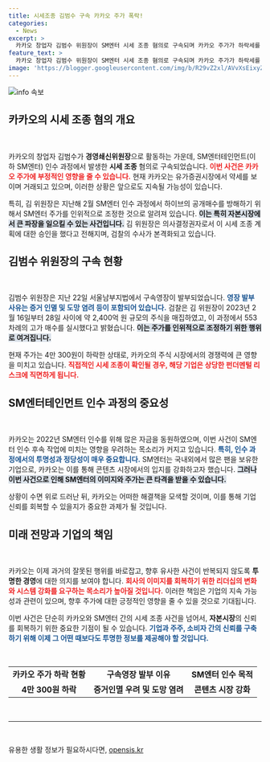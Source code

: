 ```yaml
---
title: 시세조종 김범수 구속 카카오 주가 폭락!
categories:
  - News
excerpt: >
  카카오 창업자 김범수 위원장이 SM엔터 시세 조종 혐의로 구속되며 카카오 주가가 하락세를 보이고 있다. 증거 인멸과 도망 우려로 발부된 구속영장, 그의 운명을 가를 검찰 조사에 관심이 집중된다.
feature_text: >
  카카오 창업자 김범수 위원장이 SM엔터 시세 조종 혐의로 구속되며 카카오 주가가 하락세를 보이고 있다. 증거 인멸과 도망 우려로 발부된 구속영장, 그의 운명을 가를 검찰 조사에 관심이 집중된다.
image: 'https://blogger.googleusercontent.com/img/b/R29vZ2xl/AVvXsEixyZcFfHzMRdzZMjFBmAUKJYCLCGyLL1o632UiGVXcaFdKo_bkvkuCioo0uUKlGfBVcT3P84aROyZIXSBEx3Aw5nCQ3pTgDom1WDC4m8eifvWiAmWEEVb4x6G_l8C0QH225ldMjyaFvpxGEBGNO37VmDTDMHGhJPq73UglMfDca1-0aw/s1600/blogspot.png'
---
```


<p><img src="https://blogger.googleusercontent.com/img/b/R29vZ2xl/AVvXsEixyZcFfHzMRdzZMjFBmAUKJYCLCGyLL1o632UiGVXcaFdKo_bkvkuCioo0uUKlGfBVcT3P84aROyZIXSBEx3Aw5nCQ3pTgDom1WDC4m8eifvWiAmWEEVb4x6G_l8C0QH225ldMjyaFvpxGEBGNO37VmDTDMHGhJPq73UglMfDca1-0aw/s1600/blogspot.png" alt="info 속보" /></p>

<h2 data-ke-size="size26">카카오의 시세 조종 혐의 개요</h2>

<p data-ke-size="size16">&nbsp;</p>

<p>카카오의 창업자 김범수가 <b>경영쇄신위원장</b>으로 활동하는 가운데, SM엔터테인먼트(이하 SM엔터) 인수 과정에서 발생한 <b>시세 조종</b> 혐의로 구속되었습니다. <b><span style="color: #ee2323;">이번 사건은 카카오 주가에 부정적인 영향을 줄 수 있습니다.</span></b> 현재 카카오는 유가증권시장에서 약세를 보이며 거래되고 있으며, 이러한 상황은 앞으로도 지속될 가능성이 있습니다. </p>

<p>특히, 김 위원장은 지난해 2월 SM엔터 인수 과정에서 하이브의 공개매수를 방해하기 위해서 SM엔터 주가를 인위적으로 조정한 것으로 알려져 있습니다. <b><span style="background-color: #21538527;">이는 특히 자본시장에서 큰 파장을 일으킬 수 있는 사건입니다.</span></b> 김 위원장은 의사결정권자로서 이 시세 조종 계획에 대한 승인을 했다고 전해지며, 검찰의 수사가 본격화되고 있습니다.</p>

<h2 data-ke-size="size26">김범수 위원장의 구속 현황</h2>

<p data-ke-size="size16">&nbsp;</p>

<p>김범수 위원장은 지난 22일 서울남부지법에서 구속영장이 발부되었습니다. <b><span style="color: #1a5490;">영장 발부 사유는 증거 인멸 및 도망 염려 등이 포함되어 있습니다.</span></b> 검찰은 김 위원장이 2023년 2월 16일부터 28일 사이에 약 2,400억 원 규모의 주식을 매집하였고, 이 과정에서 553차례의 고가 매수를 실시했다고 밝혔습니다. <b><span style="background-color: #21538527;">이는 주가를 인위적으로 조정하기 위한 행위로 여겨집니다.</span></b></p>

<p>현재 주가는 4만 300원이 하락한 상태로, 카카오의 주식 시장에서의 경쟁력에 큰 영향을 미치고 있습니다. <b><span style="color: #ee2323;">직접적인 시세 조종이 확인될 경우, 해당 기업은 상당한 펀더멘털 리스크에 직면하게 됩니다.</span></b></p>

<h2 data-ke-size="size26">SM엔터테인먼트 인수 과정의 중요성</h2>

<p data-ke-size="size16">&nbsp;</p>

<p>카카오는 2022년 SM엔터 인수를 위해 많은 자금을 동원하였으며, 이번 사건이 SM엔터 인수 후속 작업에 미치는 영향을 우려하는 목소리가 커지고 있습니다. <b><span style="color: #1a5490;">특히, 인수 과정에서의 투명성과 정당성이 매우 중요합니다.</span></b> SM엔터는 국내외에서 많은 팬을 보유한 기업으로, 카카오는 이를 통해 콘텐츠 시장에서의 입지를 강화하고자 했습니다. <b><span style="background-color: #21538527;">그러나 이번 사건으로 인해 SM엔터의 이미지와 주가는 큰 타격을 받을 수 있습니다.</span></b></p>

<p>상황이 수면 위로 드러난 뒤, 카카오는 어떠한 해결책을 모색할 것이며, 이를 통해 기업 신뢰를 회복할 수 있을지가 중요한 과제가 될 것입니다.</p>

<h2 data-ke-size="size26">미래 전망과 기업의 책임</h2>

<p data-ke-size="size16">&nbsp;</p>

<p>카카오는 이제 과거의 잘못된 행위를 바로잡고, 향후 유사한 사건이 반복되지 않도록 <b>투명한 경영</b>에 대한 의지를 보여야 합니다. <b><span style="color: #ee2323;">회사의 이미지를 회복하기 위한 리더십의 변화와 시스템 강화를 요구하는 목소리가 높아질 것입니다.</span></b> 이러한 책임은 기업의 지속 가능성과 관련이 있으며, 향후 주가에 대한 긍정적인 영향을 줄 수 있을 것으로 기대됩니다.</p>

<p>이번 사건은 단순히 카카오와 SM엔터 간의 시세 조종 사건을 넘어서, <b>자본시장</b>의 신뢰를 회복하기 위한 중요한 기점이 될 수 있습니다. <b><span style="color: #1a5490;">기업과 주주, 소비자 간의 신뢰를 구축하기 위해 이제 그 어떤 때보다도 투명한 정보를 제공해야 할 것입니다.</span></b> </p>

</p data-ke-size="size16">&nbsp;</p>

<table>

<p><tr>
    <td style="text-align: center; height: 17px;"><b>카카오 주가 하락 현황</b></td>
    <td style="text-align: center; height: 17px;"><b>구속영장 발부 이유</b></td>
    <td style="text-align: center; height: 17px;"><b>SM엔터 인수 목적</b></td>
  </tr>
  <tr>
    <td style="text-align: center; height: 17px;"><b>4만 300원 하락</b></td>
    <td style="text-align: center; height: 17px;"><b>증거인멸 우려 및 도망 염려</b></td>
    <td style="text-align: center; height: 17px;"><b>콘텐츠 시장 강화</b></td>
  </tr>
</table></p>

<p data-ke-size="size16">&nbsp;</p>

<hr />

<p data-ke-size="size16">&nbsp;</p>
유용한 생활 정보가 필요하시다면, <a href="https://opensis.kr" rel="dofollow">opensis.kr</a>


